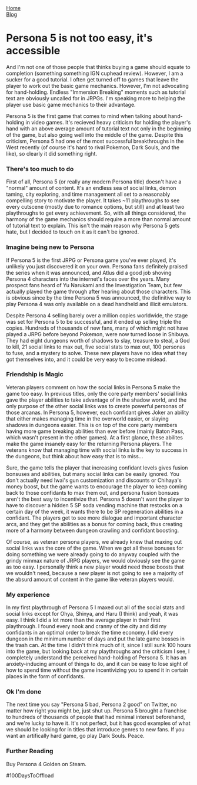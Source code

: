 <head>
  <meta charset="UTF-8">
  <link rel="stylesheet" type="text/css" href="../style.css">
  <title>time to open blogs...</title>
  <link rel="shortcut icon" href="favicon.ico">
</head>
<div id="sitelinks">
  <a href="../index.html">Home</a><br>
  <a href="../blogindex.html">Blog</a>
</div>

# Persona 5 is not too easy, it's accessible  

And I'm not one of those people that thinks buying a game should equate to completion (something something IGN cuphead review). However, I am a sucker for a good tutorial. I often get turned off to games that leave the player to work out the basic game mechanics. However, I'm not advocating for hand-holding. Endless "Immersion Breaking" moments such as tutorial text are obviously uncalled for in JRPGs. I'm speaking more to helping the player use basic game mechanics to their advantage.  

Persona 5 is the first game that comes to mind when talking about hand-holding in video games. It's recieved heavy criticism for holding the player's hand with an above average amount of tutorial text not only in the beginning of the game, but also going well into the middle of the game. Despite this criticism, Persona 5 had one of the most successful breakthroughs in the West recently (of course it's hard to rival Pokemon, Dark Souls, and the like), so clearly it did something right.  

### There's too much to do  

First of all, Persona 5 (or really any modern Persona title) doesn't have a "normal" amount of content. It's an endless sea of social links, demon taming, city exploring, and time management all set to a reasonably compelling story to motivate the player. It takes ~11 playthroughs to see every cutscene (mostly due to romance options, but still) and at least two playthroughs to get every achievement. So, with all things considered, the harmony of the game mechanics should require a more than normal amount of tutorial text to explain.  This isn't the main reason why Persona 5 gets hate, but I decided to touch on it as it can't be ignored.  

### Imagine being new to Persona  

If Persona 5 is the first JRPG or Persona game you've ever played, it's unlikely you just discovered it on your own. Persona fans definitely praised the series when it was announced, and Atlus did a good job shoving Persona 4 characters into the internet's faces over the years. Many prospect fans heard of Yu Narukami and the Investigation Team, but few actually played the game through after hearing about those characters. This is obvious since by the time Persona 5 was announced, the definitive way to play Persona 4 was only available on a dead handheld and illicit emulators.  

Despite Persona 4 selling barely over a million copies worldwide, the stage was set for Persona 5 to be successful, and it ended up selling triple the copies. Hundreds of thousands of new fans, many of which might not have played a JRPG before beyond Pokemon, were now turned loose in Shibuya. They had eight dungeons worth of shadows to slay, treasure to steal, a God to kill, 21 social links to max out, five social stats to max out, 100 personas to fuse, and a mystery to solve. These new players have no idea what they got themselves into, and it could be very easy to become mislead.  

### Friendship is Magic  

Veteran players comment on how the social links in Persona 5 make the game too easy. In previous titles, only the core party members' social links gave the player abilities to take advantage of in the shadow world, and the only purpose of the other social links was to create powerful personas of those arcanas. In Persona 5, however, each confidant gives Joker an ability that either makes managing time in the overworld easier, or slaying shadows in dungeons easier. This is on top of the core party members having more game breaking abilities than ever before (mainly Baton Pass, which wasn't present in the other games). At a first glance, these abilites make the game insanely easy for the returning Persona players. The veterans know that managing time with social links is the key to success in the dungeons, but think about how easy that is to miss...  

Sure, the game tells the player that increasing confidant levels gives fusion bonsuses and abilities, but many social links can be easily ignored. You don't actually need Iwai's gun customization and discounts or Chihaya's money boost, but the game wants to encourage the player to keep coming back to those confidants to max them out, and persona fusion bonsues aren't the best way to incentivize that. Persona 5 doesn't want the player to have to discover a hidden 5 SP soda vending machine that restocks on a certain day of the week, it wants there to be SP regeneration abilities in a confidant. The players get to see more dialogue and important character arcs, and they get the abilities as a bonus for coming back, thus creating more of a harmony between dungeon crawling and confidant boosting.  

Of course, as veteran persona players, we already knew that maxing out social links was the core of the game. When we got all these bonuses for doing something we were already going to do anyway coupled with the grindy minmax nature of JRPG players, we would obviously see the game as too easy. I personally think a new player would need those boosts that we wouldn't need, because a new player is not going to see a majority of the absurd amount of content in the game like veteran players would.  

### My experience  

In my first playthrough of Persona 5 I maxed out all of the social stats and social links except for Ohya, Shinya, and Haru (I think) and yeah, it was easy. I think I did a lot more than the average player in their first playthrough. I found every nook and cranny of the city and did my confidants in an optimal order to break the time economy. I did every dungeon in the minimum number of days and put the late game bosses in the trash can. At the time I didn't think much of it, since I still sunk 100 hours into the game, but looking back at my playthroughs and the criticism I see, I completely understand the perceived hand-holding of Persona 5. It has an anxiety-inducing amount of things to do, and it can be easy to lose sight of how to spend time without the game incentivizing you to spend it in certain places in the form of confidants.   

### Ok I'm done  

The next time you say "Persona 5 bad, Persona 2 good" on Twitter, no matter how right you might be, just shut up. Persona 5 brought a franchise to hundreds of thousands of people that had minimal interest beforehand, and we're lucky to have it. It's not perfect, but it has good examples of what we should be looking for in titles that introduce genres to new fans.  If you want an artifically hard game, go play Dark Souls. Peace.  

### Further Reading  

Buy Persona 4 Golden on Steam.

#100DaysToOffload

